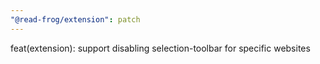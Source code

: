 ```yaml
---
"@read-frog/extension": patch
---
```


feat(extension): support disabling selection-toolbar for specific websites

